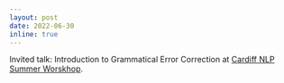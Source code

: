 ```yaml
---
layout: post
date: 2022-06-30
inline: true
---
```


Invited talk: Introduction to Grammatical Error Correction at <a href="https://www.cardiffnlpworkshop.org/">Cardiff NLP Summer Worskhop</a>.
